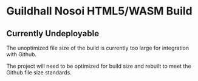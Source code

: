 # Guildhall Nosoi HTML5/WASM Build

## Currently Undeployable
The unoptimized file size of the build is currently too large for integration with Github. 

The project will need to be optimized for build size and rebuilt to meet the Github file size standards.
